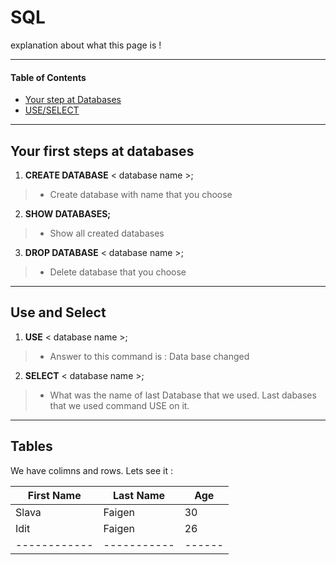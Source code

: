 # SQL
explanation about what this page is !
***

#### Table of Contents
- [Your step at Databases](#Your-first-steps-at-databases)
- [USE/SELECT](#Use-and-Select)



***
## Your first steps at databases
1. **CREATE DATABASE** < database name >;
> - Create database with name that you choose

2. **SHOW DATABASES;**
> - Show all created databases

3. **DROP DATABASE** < database name >;
 > - Delete database that you choose
***

## Use and Select
1. **USE**  < database name >;
> - Answer to this command is : Data base changed

2. **SELECT**  < database name >;
> - What was the name of last Database that we used.
>   Last dabases that we used command USE on it.
***

## Tables
We have colimns and rows. Lets see it :

| First Name | Last Name | Age  |
|------------|-----------|------|
| Slava      | Faigen    |   30 |
| Idit       | Faigen    |   26 |
|------------|-----------|------|
